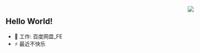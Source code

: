 <img align="right" src="https://github-readme-stats.vercel.app/api?username=dupingwei&show_icons=true&icon_color=CE1D2D&text_color=718096&bg_color=ffffff&hide_title=true" />

## Hello World!

- 🔭 工作: 百度网盘_FE
- ⚡ 最近不快乐

